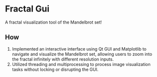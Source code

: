 # Fractal Gui
A fractal visualization tool of the Mandelbrot set!

## How 
1. Implemented an interactive interface using Qt GUI and Matplotlib to navigate and visualize the Mandelbrot set, allowing users to zoom into the fractal infinitely with different resolution inputs.
2. Utilized threading and multiprocessing to process image visualization tasks without locking or disrupting the GUI.
